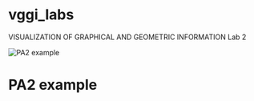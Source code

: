 # vggi_labs
VISUALIZATION OF GRAPHICAL AND GEOMETRIC INFORMATION Lab 2


![PA2 example](./gifs/pa2_example.gif)
# PA2 example
